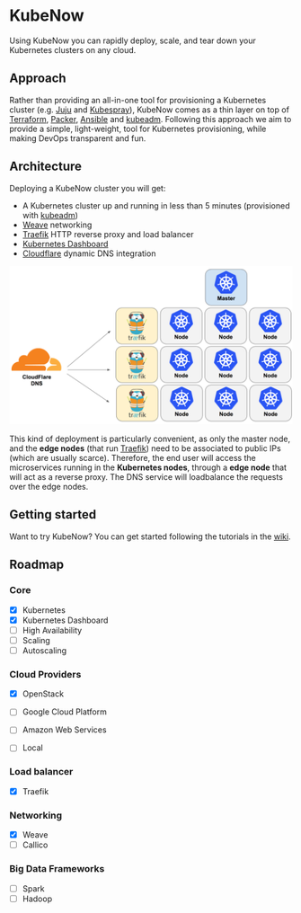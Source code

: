 # KubeNow

Using KubeNow you can rapidly deploy, scale, and tear down your Kubernetes clusters on any cloud. 

## Approach
Rather than providing an all-in-one tool for provisioning a Kubernetes cluster (e.g. [Juju](https://jujucharms.com/) and [Kubespray](https://github.com/kubespray/kargo-cli)), KubeNow comes as a thin layer on top of [Terraform](https://www.terraform.io/), [Packer](https://www.packer.io/), [Ansible](https://www.ansible.com/) and [kubeadm](http://kubernetes.io/docs/getting-started-guides/kubeadm). Following this approach we aim to provide a simple, light-weight, tool for Kubernetes provisioning, while making DevOps transparent and fun. 

## Architecture
Deploying a KubeNow cluster you will get:

 - A Kubernetes cluster up and running in less than 5 minutes (provisioned with [kubeadm](http://kubernetes.io/docs/getting-started-guides/kubeadm/))
 - [Weave](https://www.weave.works/) networking
 - [Traefik](https://traefik.io/) HTTP reverse proxy and load balancer
 - [Kubernetes Dashboard](http://kubernetes.io/docs/user-guide/ui/)
 - [Cloudflare](https://www.cloudflare.com/) dynamic DNS integration

![GitHub Logo](/architecture.png)

This kind of deployment is particularly convenient, as only the master node, and the **edge nodes** (that run [Traefik](https://traefik.io/)) need to be associated to public IPs (which are usually scarce). Therefore, the end user will access the microservices running in the **Kubernetes nodes**, through a **edge node** that will act as a reverse proxy. The DNS service will loadbalance the requests over the edge nodes. 

## Getting started

Want to try KubeNow? You can get started following the tutorials in the [wiki](https://github.com/mcapuccini/KubeNow/wiki).

## Roadmap

### Core
- [x] Kubernetes 
- [x] Kubernetes Dashboard
- [ ] High Availability
- [ ] Scaling 
- [ ] Autoscaling

### Cloud Providers
- [x] OpenStack
- [ ] Google Cloud Platform
- [ ] Amazon Web Services
- [ ] Local 


### Load balancer
- [x] Traefik

### Networking
- [x] Weave
- [ ] Callico

### Big Data Frameworks
- [ ] Spark
- [ ] Hadoop
